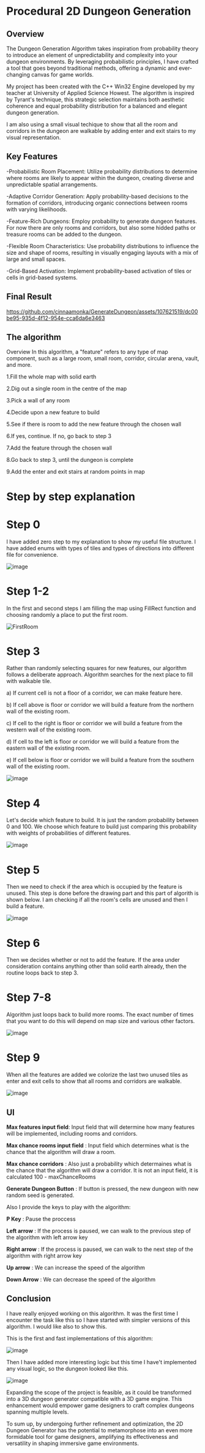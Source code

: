 # Procedural 2D Dungeon Generation

## Overview ##
The Dungeon Generation Algorithm takes inspiration from probability theory to introduce an element of unpredictability and complexity into your dungeon environments. By leveraging probabilistic principles, I have crafted a tool that goes beyond traditional methods, offering a dynamic and ever-changing canvas for game worlds.

My project has been created with the C++ Win32 Engine developed by my teacher at University of Applied Science Howest.
The algorithm is inspired by Tyrant's technique, this strategic selection maintains both aesthetic coherence and equal probability distribution for a balanced and elegant dungeon generation. 

I am also using a small visual techique to show that all the room and corridors in the dungeon are walkable by adding enter and exit stairs to my visual representation.

## Key Features ##

-Probabilistic Room Placement: Utilize probability distributions to determine where rooms are likely to appear within the dungeon, creating diverse and unpredictable spatial arrangements.

-Adaptive Corridor Generation: Apply probability-based decisions to the formation of corridors, introducing organic connections between rooms with varying likelihoods.

-Feature-Rich Dungeons: Employ probability to generate dungeon features. For now there are only rooms and corridors, but also some hidded paths or treasure rooms can be added to the dungeon.

-Flexible Room Characteristics: Use probability distributions to influence the size and shape of rooms, resulting in visually engaging layouts with a mix of large and small spaces.

-Grid-Based Activation: Implement probability-based activation of tiles or cells in grid-based systems.

## Final Result ##

https://github.com/cinnaamonka/GenerateDungeon/assets/107621519/dc00be95-935d-4f12-954e-cca6da6e3463

## The algorithm ##

Overview
In this algorithm, a "feature" refers to any type of map component, such as a large room, small room, corridor, circular arena, vault, and more.

1.Fill the whole map with solid earth

2.Dig out a single room in the centre of the map

3.Pick a wall of any room

4.Decide upon a new feature to build

5.See if there is room to add the new feature through the chosen wall

6.If yes, continue. If no, go back to step 3

7.Add the feature through the chosen wall

8.Go back to step 3, until the dungeon is complete

9.Add the enter and exit stairs at random points in map

# Step by step explanation #

# Step 0 #
I have added zero step to my explanation to show my useful file structure. I have added enums with types of tiles and types of directions into different file for convenience.

![image](https://github.com/cinnaamonka/GenerateDungeon/assets/107621519/6450fb17-c919-406f-8f70-3895e6481e79)

# Step 1-2 #
In the first and second steps I am filling the map using FillRect function and choosing randomly a place to put the first room.

![FirstRoom](https://github.com/cinnaamonka/GenerateDungeon/assets/107621519/1e0f80d9-0ea5-4c5b-9d64-0393bbc053ae)

# Step 3 #
Rather than randomly selecting squares for new features, our algorithm follows a deliberate approach. Algorithm searches for the next place to fill with walkable tile.

a) If current cell is not a floor of a corridor, we can make feature here.

b) If cell above is floor or corridor we will build a feature from the northern wall of the existing room.

c) If cell to the right is floor or corridor we will build a feature from the western wall of the existing room.

d) If cell to the left is floor or corridor we will build a feature from the eastern wall of the existing room.

e) If cell below is floor or corridor we will build a feature from the southern wall of the existing room.

![image](https://github.com/cinnaamonka/GenerateDungeon/assets/107621519/0f680bdb-0c3f-419b-a4c7-7c3859b37752)

# Step 4 #
Let's decide which feature to build. It is just the random probability between 0 and 100. We choose which feature to build just comparing this probability with weights of probabilities of different features.

![image](https://github.com/cinnaamonka/GenerateDungeon/assets/107621519/ac52897e-22d1-4f0c-9ad3-642cc10bc11f)

# Step 5 #
Then we need to check if the area which is occupied by the feature is unused. This step is done before the drawing part and this part of algorith is shown below. I am checking if all the room's cells are unused and then I build a feature.

![image](https://github.com/cinnaamonka/GenerateDungeon/assets/107621519/679c4377-4cca-45ec-b640-c661508718dd)

# Step 6 #
Then we decides whether or not to add the feature. If the area under consideration contains anything other than solid earth already, then the routine loops back to step 3.

# Step 7-8 #
Algorithm just loops back to build more rooms. The exact number of times that you want to do this will depend on map size and various other factors.
   
![image](https://github.com/cinnaamonka/GenerateDungeon/assets/107621519/ef5da565-501b-4d65-9147-eac485b12679)

# Step 9 #
When all the features are added we colorize the last two unused tiles as enter and exit cells to show that all rooms and corridors are walkable.
    
![image](https://github.com/cinnaamonka/GenerateDungeon/assets/107621519/345a39a6-bd42-4276-8997-dcdb3d6c8aa2)

## UI ##

**Max features input field**: Input field that will determine how many features will be implemented, including rooms and corridors. 

**Max chance rooms input field** : Input field which determines what is the chance that the algorithm will draw a room. 

**Max chance corridors** : Also just a probability which determaines what is the chance that the algorithm will draw a corridor. It is not an input field, it is calculated 100 - maxChanceRooms

**Generate Dungeon Button** : If button is pressed, the new dungeon with new random seed is generated.

Also I provide the keys to play with the algorithm:

**P Key** : Pause  the proccess

**Left arrow** : If the process is paused, we can walk to the previous step of the algorithm with left arrow key

**Right arrow** : If the process is paused, we can walk to the next step of the algorithm with right arrow key

**Up arrow** : We can increase the speed of the algorithm

**Down Arrow** : We can decrease the speed of the algorithm

## Conclusion ##

I have really enjoyed working on this algorithm. It was the first time I encounter the task like this so I have started with simpler versions of this algorithm. I would like also to show this.

This is the first and fast implementations of this algorithm:

![image](https://github.com/cinnaamonka/GenerateDungeon/assets/107621519/8e40c485-0d27-4d22-99e4-fd7112204b99)

Then I have added more interesting logic but this time I have't implemented any visual logic, so the dungeon looked like this. 

![image](https://github.com/cinnaamonka/GenerateDungeon/assets/107621519/cc87239d-4283-4411-8816-1c8d9de83140)

Expanding the scope of the project is feasible, as it could be transformed into a 3D dungeon generator compatible with a 3D game engine. This enhancement would empower game designers to craft complex dungeons spanning multiple levels.

To sum up, by undergoing further refinement and optimization, the 2D Dungeon Generator has the potential to metamorphose into an even more formidable tool for game designers, amplifying its effectiveness and versatility in shaping immersive game environments.
